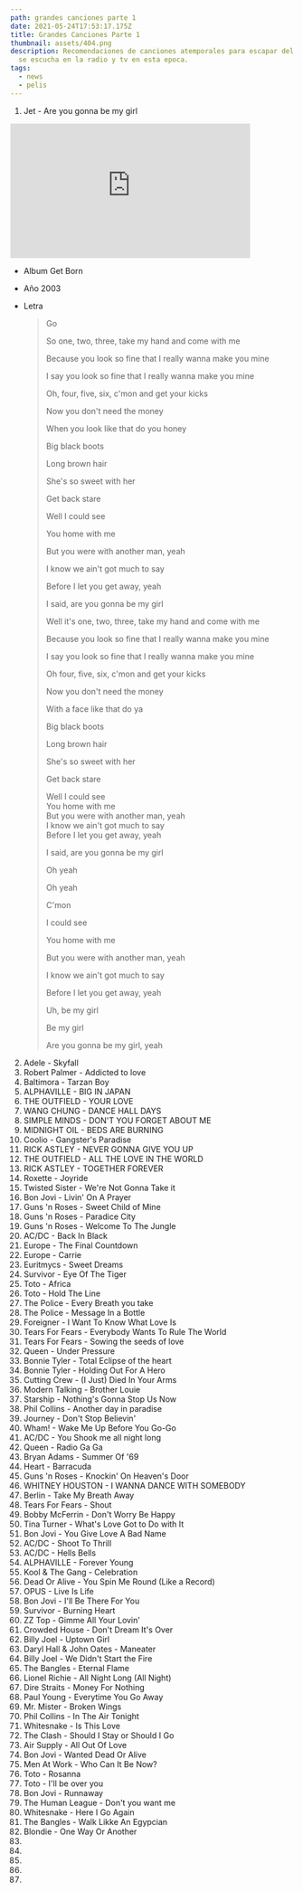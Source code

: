 ```yaml
---
path: grandes canciones parte 1
date: 2021-05-24T17:53:17.175Z
title: Grandes Canciones Parte 1
thumbnail: assets/404.png
description: Recomendaciones de canciones atemporales para escapar del ruido que
  se escucha en la radio y tv en esta epoca.
tags:
  - news
  - pelis
---
```

1. Jet - Are you gonna be my girl 

<iframe style="margin: 0 auto; display:block width: 424px, height:238px" width="424" height="238" src="https://www.youtube.com/embed/tuK6n2Lkza0" frameborder="0" allow="accelerometer; autoplay; encrypted-media; gyroscope; picture-in-picture" allowfullscreen></iframe>

* Album Get Born
* Año 2003
* Letra

  > Go
  >
  > So one, two, three, take my hand and come with me
  >
  > Because you look so fine that I really wanna make you mine
  >
  > I say you look so fine that I really wanna make you mine
  >
  > Oh, four, five, six, c'mon and get your kicks
  >
  > Now you don't need the money
  >
  > When you look like that do you honey
  >
  >
  > Big black boots
  >
  > Long brown hair
  >
  > She's so sweet with her
  > 
  > Get back stare
  >
  > Well I could see
  >
  > You home with me
  >
  > But you were with another man, yeah
  >
  > I know we ain't got much to say
  > 
  > Before I let you get away, yeah
  >
  > I said, are you gonna be my girl
  >
  > Well it's one, two, three, take my hand and come with me
  >
  > Because you look so fine that I really wanna make you mine
  >
  > I say you look so fine that I really wanna make you mine
  >
  > Oh four, five, six, c'mon and get your kicks
  >
  > Now you don't need the money
  >
  > With a face like that do ya
  >
  > Big black boots
  >
  > Long brown hair
  >
  > She's so sweet with her
  >
  > Get back stare
  >
  >
  > Well I could see\
  > You home with me\
  > But you were with another man, yeah\
  > I know we ain't got much to say\
  > Before I let you get away, yeah
  >
  > I said, are you gonna be my girl
  >
  > Oh yeah
  >
  > Oh yeah
  >
  > C'mon
  >
  > I could see
  >
  > You home with me
  >
  > But you were with another man, yeah
  >
  > I know we ain't got much to say
  >
  > Before I let you get away, yeah
  >
  > Uh, be my girl
  >
  > Be my girl
  >
  > Are you gonna be my girl, yeah

2. Adele - Skyfall
3. Robert Palmer - Addicted to love
4. Baltimora - Tarzan Boy
5. ALPHAVILLE - BIG IN JAPAN
6. THE OUTFIELD - YOUR LOVE
7. WANG CHUNG - DANCE HALL DAYS
8. SIMPLE MINDS - DON'T YOU FORGET ABOUT ME
9. MIDNIGHT OIL - BEDS ARE BURNING
10. Coolio - Gangster's Paradise
11. RICK ASTLEY - NEVER GONNA GIVE YOU UP
12. THE OUTFIELD - ALL THE LOVE IN THE WORLD
13. RICK ASTLEY - TOGETHER FOREVER
14. Roxette - Joyride
15. Twisted Sister - We're Not Gonna Take it
16. Bon Jovi - Livin' On A Prayer
17. Guns 'n Roses - Sweet Child of Mine
18. Guns 'n Roses - Paradice City
19. Guns 'n Roses - Welcome To The Jungle
20. AC/DC - Back In Black
21. Europe - The Final Countdown
22. Europe - Carrie
23. Euritmycs - Sweet Dreams
24. Survivor - Eye Of The Tiger
25. Toto - Africa
26. Toto - Hold The Line
27. The Police - Every Breath you take
28. The Police - Message In a Bottle
29. Foreigner - I Want To Know What Love Is
30. Tears For Fears - Everybody Wants To Rule The World
31. Tears For Fears - Sowing the seeds of love
32. Queen - Under Pressure
33. Bonnie Tyler - Total Eclipse of the heart
34. Bonnie Tyler - Holding Out For A Hero 
35. Cutting Crew - (I Just) Died In Your Arms
36. Modern Talking - Brother Louie
37. Starship - Nothing's Gonna Stop Us Now
38. Phil Collins - Another day in paradise
39. Journey - Don't Stop Believin'
40. Wham! - Wake Me Up Before You Go-Go
41. AC/DC - You Shook me all night long
42. Queen - Radio Ga Ga
43. Bryan Adams - Summer Of '69
44. Heart - Barracuda
45. Guns 'n Roses - Knockin' On Heaven's Door
46. WHITNEY HOUSTON - I WANNA DANCE WITH SOMEBODY
47. Berlin - Take My Breath Away
48. Tears For Fears - Shout
49. Bobby McFerrin - Don't Worry Be Happy
50. Tina Turner - What's Love Got to Do with It
51. Bon Jovi - You Give Love A Bad Name
52. AC/DC - Shoot To Thrill
53. AC/DC - Hells Bells
54. ALPHAVILLE - Forever Young
55. Kool & The Gang - Celebration 
56. Dead Or Alive - You Spin Me Round (Like a Record)
57. OPUS - Live Is Life
58. Bon Jovi - I'll Be There For You
59. Survivor - Burning Heart
60. ZZ Top - Gimme All Your Lovin'
61. Crowded House - Don't Dream It's Over
62. Billy Joel - Uptown Girl
63. Daryl Hall & John Oates - Maneater
64. Billy Joel - We Didn't Start the Fire 
65. The Bangles - Eternal Flame
66. Lionel Richie - All Night Long (All Night)
67. Dire Straits - Money For Nothing
68. Paul Young - Everytime You Go Away
69. Mr. Mister - Broken Wings
70. Phil Collins - In The Air Tonight
71. Whitesnake - Is This Love
72. The Clash - Should I Stay or Should I Go 
73. Air Supply - All Out Of Love
74. Bon Jovi - Wanted Dead Or Alive
75. Men At Work - Who Can It Be Now?
76. Toto - Rosanna
77. Toto - I'll be over you
78. Bon Jovi - Runnaway
79. The Human League - Don't you want me
80. Whitesnake - Here I Go Again 
81. The Bangles - Walk Likke An Egypcian
82. Blondie - One Way Or Another
83.
84.
85.
86.
87.